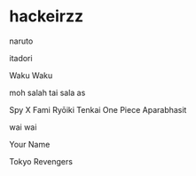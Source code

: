 # hackeirzz

naruto

itadori

Waku Waku

moh salah
 tai sala
as

Spy X Fami
Ryōiki Tenkai
One Piece
Aparabhasit

wai wai


Your Name

Tokyo Revengers 

